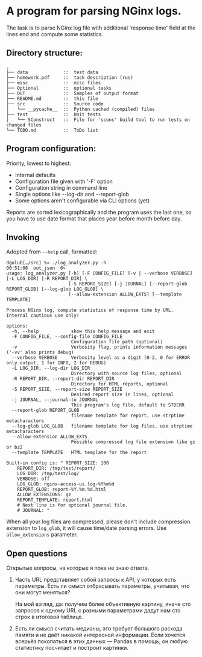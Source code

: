  # A program for parsing NGinx logs.

 The task is to parse NGinx log file with additional 'response time' field at the lines end and compute
 some statistics.

## Directory structure:

```
.
├── data             ::  test data
├── homework.pdf     ::  task description (rus)
├── misc             ::  misc files
├── Optional         ::  optional tasks
├── OUT              ::  Samples of output format
├── README.md        ::  this file
├── src              ::  Source code
│   └── __pycache__  ::  Python cached (compiled) files
├── test             ::  Unit tests
│   └── SConstruct   ::  File for 'scons' build tool to run tests on changed files
└── TODO.md          ::  ToDo list
```

## Program configuration:

Priority, lowest to highest:

- Internal defaults
- Configuration file given with '-F' option
- Configuration string in command line
- Single options like --log-dir and --report-glob
- Some options aren't configurable via CLI options (yet)

Reports are sorted lexicographically and the program uses the last one,
so you have to use date format that places year before month before day.

## Invoking

Adopted from `--help` call, formatted:

```
dgolub[…/src] %» ./log_analyzer.py -h                                                                                                                                                  00:51:08  out_json  6✎
usage: log_analyzer.py [-h] [-F CONFIG_FILE] [-v | --verbose VERBOSE] [-L LOG_DIR] [-R REPORT_DIR] \
                       [-S REPORT_SIZE] [-j JOURNAL] [--report-glob REPORT_GLOB] [--log-glob LOG_GLOB] \
                       [--allow-extension ALLOW_EXTS] [--template TEMPLATE]

Process NGinx log, compute statistics of response time by URL. Internal cautious use only!

options:
  -h, --help            show this help message and exit
  -F CONFIG_FILE, --config-file CONFIG_FILE
                        Configuration file path (optional)
  -v                    Verbosity flag, prints information messages ('-vv' also prints debug)
  --verbose VERBOSE     Verbosity level as a digit (0-2, 0 for ERROR only output, 1 for INFO, 2 for DEBUG)
  -L LOG_DIR, --log-dir LOG_DIR
                        Directory with source log files, optional
  -R REPORT_DIR, --report-dir REPORT_DIR
                        Directory for HTML reports, optional
  -S REPORT_SIZE, --report-size REPORT_SIZE
                        Desired report size in lines, optional
  -j JOURNAL, --journal-to JOURNAL
                        This program's log file, default to STDERR
  --report-glob REPORT_GLOB
                        filename template for report, use strptime metacharacters
  --log-glob LOG_GLOB   filename template for log files, use strptime metacharacters
  --allow-extension ALLOW_EXTS
                        Possible compressed log file extension like gz or bz2
  --template TEMPLATE   HTML template for the report

Built-in config is: " REPORT_SIZE: 100
    REPORT_DIR: /tmp/test/report/
    LOG_DIR: /tmp/test/log/
    VERBOSE: off
    LOG_GLOB: nginx-access-ui.log-%Y%m%d
    REPORT_GLOB: report-%Y.%m.%d.html
    ALLOW_EXTENSIONS: gz
    REPORT_TEMPLATE: report.html
    # Next line is for optional journal file.
    # JOURNAL: "
```

When all your log files are compressed, please don't include compression extension to `log_glob`,
it will cause time/date parsing errors.  Use `allow_extensions` parameter.

## Open questions

Открытые вопросы, на которые я пока не знаю ответа.

1.  Часть URL представляет собой запросы к API, у которых есть параметры.
    Есть ли смысл отбрасывать параметры, учитывая, что они могут меняться?  

    На мой взгляд, да: получим более объективную картину, иначе сто запросов к 
    одному URL с разными параметрами дадут нам сто строк в итоговой таблице.

2.  Есть ли смысл считать медианы, это требует большого расхода памяти и не даёт никакой интересной информации.
    Если хочется всерьёз покопаться в этих данных — Pandas в помощь, он любую статистику посчитает и построит картинки.

